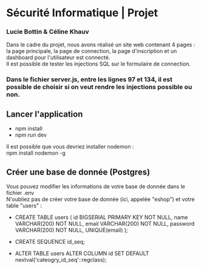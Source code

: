 # Sécurité Informatique | Projet

### Lucie Bottin & Céline Khauv

Dans le cadre du projet, nous avons réalisé un site web contenant 4 pages : la page principale, la page de connection, la page d'inscription et un dashboard pour l'utilisateur est connecté.<br />
Il est possible de tester les injections SQL sur le formulaire de connection.

### Dans le fichier server.js, entre les lignes 97 et 134, il est possible de choisir si on veut rendre les injections possible ou non.

## Lancer l'application

- npm install
- npm run dev

Il est possible que vous devriez installer nodemon : <br />
npm install nodemon -g

## Créer une base de donnée (Postgres)

Vous pouvez modifier les informations de votre base de donnée dans le fichier .env <br />
N'oubliez pas de créer votre base de donnée (ici, appelée "eshop") et votre table "users" :

- CREATE TABLE users (
  id BIGSERIAL PRIMARY KEY NOT NULL,
  name VARCHAR(200) NOT NULL,
  email VARCHAR(200) NOT NULL,
  password VARCHAR(200) NOT NULL,
  UNIQUE(email)
  );

- CREATE SEQUENCE id_seq;

- ALTER TABLE users ALTER COLUMN id SET DEFAULT nextval('cateogry_id_seq'::regclass);
